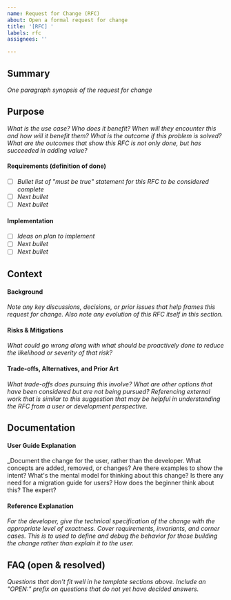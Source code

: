 ```yaml
---
name: Request for Change (RFC)
about: Open a formal request for change
title: '[RFC] '
labels: rfc
assignees: ''

---
```


## Summary

_One paragraph synopsis of the request for change_

## Purpose

_What is the use case? Who does it benefit? When will they encounter this and how will it benefit them? What is the outcome if this problem is solved? What are the outcomes that show this RFC is not only done, but has succeeded in adding value?_

#### Requirements (definition of done)

* [ ] _Bullet list of "must be true" statement for this RFC to be considered complete_
* [ ] _Next bullet_
* [ ] _Next bullet_

#### Implementation

* [ ] _Ideas on plan to implement_
* [ ] _Next bullet_
* [ ] _Next bullet_

## Context

#### Background

_Note any key discussions, decisions, or prior issues that help frames this request for change. Also note any evolution of this RFC itself in this section._

#### Risks & Mitigations

_What could go wrong _along with_ what should be proactively done to reduce the likelihood or severity of that risk?_

#### Trade-offs, Alternatives, and Prior Art

_What trade-offs does pursuing this involve? What are other options that have been considered but are not being pursued? Referencing external work that is similar to this suggestion that may be helpful in understanding the RFC from a user or development perspective._

## Documentation

#### User Guide Explanation

_Document the change for the user, rather than the developer. What concepts are added, removed, or changes? Are there examples to show the intent? What's the mental model for thinking about this change? Is there any need for a migration guide for users? How does the beginner think about this? The expert? 

#### Reference Explanation

_For the developer, give the technical specification of the change with the appropriate level of exactness. Cover requirements, invariants, and corner cases. This is to used to define and debug the behavior for those building the change rather than explain it to the user._

## FAQ (open & resolved)

_Questions that don't fit well in he template sections above. Include an "OPEN:" prefix on questions that do not yet have decided answers._

